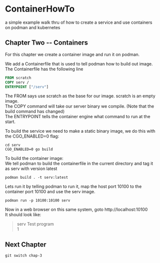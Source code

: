 # ContainerHowTo
a simple example walk thru of how to create a service and use containers on podman and kubernetes

## Chapter Two -- Containers
For this chapter we create a container image and run it on podman.

We add a Containerfile that is used to tell podman how to build out image.  
The Containerfile has the following line
```dockerfile
FROM scratch  
COPY serv /  
ENTRYPOINT ["/serv"]  
```
The FROM says use scratch as the base for our image.  scratch is an empty image.  
The COPY command will take our server binary we compile.  (Note that the build command has changed)  
The ENTRYPOINT tells the container engine what command to run at the start.  


To build the service we need to make a static binary image,  we do this with the CGO_ENABLED=0 flag:
```
cd serv
CGO_ENABLED=0 go build 
```

To build the container image:  
We tell podman to build the containerfile in the current directory and tag it as serv with version latest
```
podman build . -t serv:latest
```

Lets run it by telling podman to run it, map the host port 10100 to the container port 10100 and use the serv image.  
```
podman run -p 10100:10100 serv
```

Now in a web browser on this same system, goto http://localhost:10100  
It should look like:
> serv Test program  
> 1

## Next Chapter
```
git switch chap-3
```
